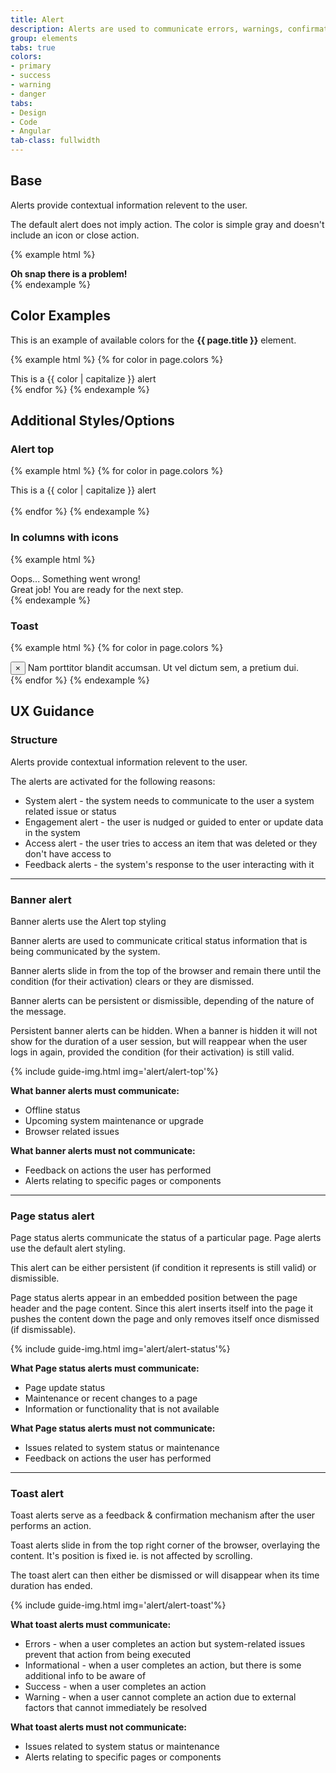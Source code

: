 ```yaml
---
title: Alert
description: Alerts are used to communicate errors, warnings, confirmation messages and critical information that can affect the user experience.
group: elements
tabs: true
colors:
- primary
- success
- warning
- danger
tabs: 
- Design
- Code 
- Angular
tab-class: fullwidth
---
```


<div id="code" class="docs-tabs-content" markdown="1">

## Base

Alerts provide contextual information relevent to the user.

The default alert does not imply action. The color is simple gray and doesn't include an icon or close action.

{% example html %}
<div class="c-alert">
 <strong>Oh snap there is a problem!</strong>
</div>
{% endexample %}

## Color Examples

This is an example of available colors for the **{{ page.title }}** element. 

{% example html %}
{% for color in page.colors %}
<div class="c-alert c-alert-{{ color }}">
    <a href="" class="c-a c-alert-close" data-dismiss="c-alert" aria-hidden="true">
        <i class="fa fa-times" aria-hidden="true"></i>
    </a>
    This is a {{ color | capitalize }} alert
</div>
{% endfor %}
{% endexample %}


## Additional Styles/Options

### Alert top

{% example html %}
{% for color in page.colors %}
<div class="c-alert c-alert-top c-alert-{{ color }}">
    <a href="" class="c-a c-alert-close" data-dismiss="c-alert" aria-hidden="true">
        <i class="fa fa-times" aria-hidden="true"></i>
    </a>
    This is a {{ color | capitalize }} alert
</div>
<br>
{% endfor %}
{% endexample %}

### In columns with icons

{% example html %}
<div class="c-row">
    <div class="c-col">
        <div class="c-alert c-alert-danger">
            <i class="fa fa-exclamation-circle c-m-right-sm"></i> Oops... Something went wrong!
            <a class="c-a c-alert-close"><i class="fa fa-times"></i></a>
        </div>
    </div>
    <div class="c-col">
        <div class="c-alert c-alert-success">
            <i class="fa fa-check-circle c-m-right-sm"></i> Great job! You are ready for the next step.
            <a class="c-a c-alert-close"><i class="fa fa-times"></i></a>
        </div>
    </div>
</div>
{% endexample %}

### Toast
{% example html %}
{% for color in page.colors %}
<div class="c-toast-alert c-toast-alert-{{ color }}">
    <button href="javascript:void(0)" class="c-toast-alert-close">&times;</button> Nam porttitor blandit accumsan. Ut vel
    dictum sem, a pretium dui.
</div>
{% endfor %}
{% endexample %}

</div>

<div id="design" class="docs-tabs-content" markdown="1">

## UX Guidance

### Structure

Alerts provide contextual information relevent to the user.

The alerts are activated for the following reasons:
- System alert - the system needs to communicate to the user a system related issue or status
- Engagement alert - the user is nudged or guided to enter or update data in the system
- Access alert - the user tries to access an item that was deleted or they don't have access to
- Feedback alerts - the system's response to the user interacting with it

---

### Banner alert 
Banner alerts use the Alert top styling

Banner alerts are used to communicate critical status information that is being communicated by the system.

Banner alerts slide in from the top of the browser and remain there until the condition (for their activation) clears or they are dismissed.

Banner alerts can be persistent or dismissible, depending of the nature of the message.

Persistent banner alerts can be hidden. When a banner is hidden it will not show for the duration of a user session, but will reappear when the user logs in again, provided the condition (for their activation) is still valid.

{% include guide-img.html img='alert/alert-top'%}

**What banner alerts must communicate:**
- Offline status
- Upcoming system maintenance or upgrade
- Browser related issues

**What banner alerts must not communicate:**
- Feedback on actions the user has performed
- Alerts relating to specific pages or components

---

### Page status alert
Page status alerts communicate the status of a particular page. Page alerts use the default alert styling.

This alert can be either persistent (if condition it represents is still valid) or dismissible.

Page status alerts appear in an embedded position between the page header and the page content. Since this alert inserts itself into the page it pushes the content down the page and only removes itself once dismissed (if dismissable).

{% include guide-img.html img='alert/alert-status'%}

**What Page status alerts must communicate:**
- Page update status
- Maintenance or recent changes to a page
- Information or functionality that is not available

**What Page status alerts must not communicate:**
- Issues related to system status or maintenance
- Feedback on actions the user has performed

---

### Toast alert 
Toast alerts serve as a feedback & confirmation mechanism after the user performs an action. 

Toast alerts slide in from the top right corner of the browser, overlaying the content. It's position is fixed ie. is not affected by scrolling.

The toast alert can then either be dismissed or will disappear when its time duration has ended.

{% include guide-img.html img='alert/alert-toast'%}

**What toast alerts must communicate:**
- Errors - when a user completes an action but system-related issues prevent that action from being executed
- Informational - when a user completes an action, but there is some additional info to be aware of
- Success - when a user completes an action
- Warning - when a user cannot complete an action due to external factors that cannot immediately be resolved

**What toast alerts must not communicate:**
- Issues related to system status or maintenance
- Alerts relating to specific pages or components

</div>